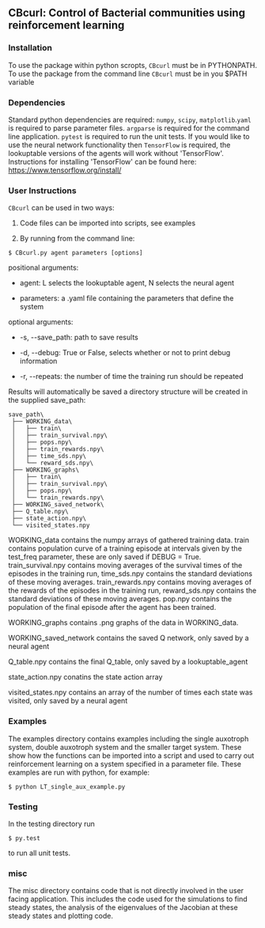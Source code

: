 ## CBcurl: Control of Bacterial communities using reinforcement learning

### Installation
To use the package within python scropts, `CBcurl` must be in PYTHONPATH.
To use the package from the command line `CBcurl` must be in you $PATH variable

### Dependencies
Standard python dependencies are required: `numpy`, `scipy`, `matplotlib`.`yaml` is required to parse parameter files. `argparse` is required for the command line application. `pytest` is required to run the unit tests. If you would like to use the neural network functionality then `TensorFlow` is required, the lookuptable versions of the agents will work without 'TensorFlow'. Instructions for installing 'TensorFlow' can be found here:
 https://www.tensorflow.org/install/

### User Instructions
`CBcurl` can be used in two ways:
1) Code files can be imported into scripts, see examples

2) By running from the command line:
```console
$ CBcurl.py agent parameters [options]
```
positional arguments:

  - agent: L selects the lookuptable agent, N selects the neural agent

  - parameters: a .yaml file containing the parameters that define the system

optional arguments:

  - -s, --save_path: path to save results

  - -d, --debug: True or False, selects whether or not to print debug information

  - -r, --repeats: the number of time the training run should be repeated


Results will automatically be saved a directory structure will be created in the supplied save_path:

```
save_path\
 ├── WORKING_data\
 │   ├── train\
 │   ├── train_survival.npy\
 │   ├── pops.npy\
 │   ├── train_rewards.npy\
 │   ├── time_sds.npy\
 │   └── reward_sds.npy\
 ├── WORKING_graphs\
 │   ├── train\
 │   ├── train_survival.npy\
 │   ├── pops.npy\
 │   └── train_rewards.npy\
 ├── WORKING_saved_network\
 ├── Q_table.npy\
 ├── state_action.npy\
 └── visited_states.npy
```

WORKING_data contains the numpy arrays of gathered training data. train contains population curve of a training episode at intervals given by the test_freq parameter, these are only saved if DEBUG = True. train_survival.npy contains moving averages of the survival times of the episodes in the training run, time_sds.npy contains the standard deviations of these moving averages. train_rewards.npy contains moving averages of the rewards of the episodes in the training run, reward_sds.npy contains the standard deviations of these moving averages. pop.npy contains the population of the final episode after the agent has been trained.

WORKING_graphs contains .png graphs of the data in WORKING_data.

WORKING_saved_network contains the saved Q network, only saved by a neural agent

Q_table.npy contains the final Q_table, only saved by a lookuptable_agent

state_action.npy conatins the state action array

visited_states.npy contains an array of the number of times each state was visited, only saved by a neural agent



### Examples
The examples directory contains examples including the single auxotroph system, double auxotroph system and the smaller target system. These show how the functions can be imported into a script and used to carry out reinforcement learning on a system specified in a parameter file. These examples are run with python, for example:
```console
$ python LT_single_aux_example.py
```

### Testing
In the testing directory run

```console
$ py.test
```
to run all unit tests.


### misc
The misc directory contains code that is not directly involved in the user facing application. This includes the code used for the simulations to find steady states, the analysis of the eigenvalues of the Jacobian at these steady states and plotting code.
